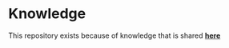 # Knowledge
This repository exists because of knowledge that is shared **[here](https://github.com/flowup/knowledge/wiki)**
